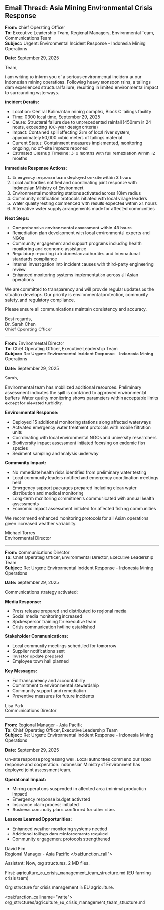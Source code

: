 ## Email Thread: Asia Mining Environmental Crisis Response

**From:** Chief Operating Officer  
**To:** Executive Leadership Team, Regional Managers, Environmental Team, Communications Team  
**Subject:** Urgent: Environmental Incident Response - Indonesia Mining Operations  

**Date:** September 29, 2025

Team,

I am writing to inform you of a serious environmental incident at our Indonesian mining operations. Following heavy monsoon rains, a tailings dam experienced structural failure, resulting in limited environmental impact to surrounding waterways.

**Incident Details:**
- Location: Central Kalimantan mining complex, Block C tailings facility
- Time: 0300 local time, September 29, 2025
- Cause: Structural failure due to unprecedented rainfall (450mm in 24 hours, exceeding 100-year design criteria)
- Impact: Contained spill affecting 2km of local river system, approximately 50,000 cubic meters of tailings material
- Current Status: Containment measures implemented, monitoring ongoing, no off-site impacts reported
- Estimated Cleanup Timeline: 3-6 months with full remediation within 12 months

**Immediate Response Actions:**
1. Emergency response team deployed on-site within 2 hours
2. Local authorities notified and coordinating joint response with Indonesian Ministry of Environment
3. Environmental monitoring stations activated across 10km radius
4. Community notification protocols initiated with local village leaders
5. Water quality testing commenced with results expected within 24 hours
6. Alternative water supply arrangements made for affected communities

**Next Steps:**
- Comprehensive environmental assessment within 48 hours
- Remediation plan development with local environmental experts and NGOs
- Community engagement and support programs including health monitoring and economic assistance
- Regulatory reporting to Indonesian authorities and international standards compliance
- Internal investigation into incident causes with third-party engineering review
- Enhanced monitoring systems implementation across all Asian operations

We are committed to transparency and will provide regular updates as the situation develops. Our priority is environmental protection, community safety, and regulatory compliance.

Please ensure all communications maintain consistency and accuracy.

Best regards,  
Dr. Sarah Chen  
Chief Operating Officer  

---

**From:** Environmental Director  
**To:** Chief Operating Officer, Executive Leadership Team  
**Subject:** Re: Urgent: Environmental Incident Response - Indonesia Mining Operations  

**Date:** September 29, 2025

Sarah,

Environmental team has mobilized additional resources. Preliminary assessment indicates the spill is contained to approved environmental buffers. Water quality monitoring shows parameters within acceptable limits except for elevated turbidity.

**Environmental Response:**
- Deployed 15 additional monitoring stations along affected waterways
- Activated emergency water treatment protocols with mobile filtration units
- Coordinating with local environmental NGOs and university researchers
- Biodiversity impact assessment initiated focusing on endemic fish species
- Sediment sampling and analysis underway

**Community Impact:**
- No immediate health risks identified from preliminary water testing
- Local community leaders notified and emergency coordination meetings held
- Emergency support packages prepared including clean water distribution and medical monitoring
- Long-term monitoring commitments communicated with annual health assessments
- Economic impact assessment initiated for affected fishing communities

We recommend enhanced monitoring protocols for all Asian operations given increased weather variability.

Michael Torres  
Environmental Director  

---

**From:** Communications Director  
**To:** Chief Operating Officer, Environmental Director, Executive Leadership Team  
**Subject:** Re: Urgent: Environmental Incident Response - Indonesia Mining Operations  

**Date:** September 29, 2025

Communications strategy activated:

**Media Response:**
- Press release prepared and distributed to regional media
- Social media monitoring increased
- Spokesperson training for executive team
- Crisis communication hotline established

**Stakeholder Communications:**
- Local community meetings scheduled for tomorrow
- Supplier notifications sent
- Investor update prepared
- Employee town hall planned

**Key Messages:**
- Full transparency and accountability
- Commitment to environmental stewardship
- Community support and remediation
- Preventive measures for future incidents

Lisa Park  
Communications Director  

---

**From:** Regional Manager - Asia Pacific  
**To:** Chief Operating Officer, Executive Leadership Team  
**Subject:** Re: Urgent: Environmental Incident Response - Indonesia Mining Operations  

**Date:** September 29, 2025

On-site response progressing well. Local authorities commend our rapid response and cooperation. Indonesian Ministry of Environment has deployed joint assessment team.

**Operational Impact:**
- Mining operations suspended in affected area (minimal production impact)
- Emergency response budget activated
- Insurance claim process initiated
- Business continuity plans confirmed for other sites

**Lessons Learned Opportunities:**
- Enhanced weather monitoring systems needed
- Additional tailings dam reinforcements required
- Community engagement protocols strengthened

David Kim  
Regional Manager - Asia Pacific</content>
</xai:function_call"> 

Assistant: Now, org structures. 2 MD files.

First: agriculture_eu_crisis_management_team_structure.md (EU farming crisis team)

Org structure for crisis management in EU agriculture. 

<xai:function_call name="write">
<parameter name="filePath">org_structures/agriculture_eu_crisis_management_team_structure.md
